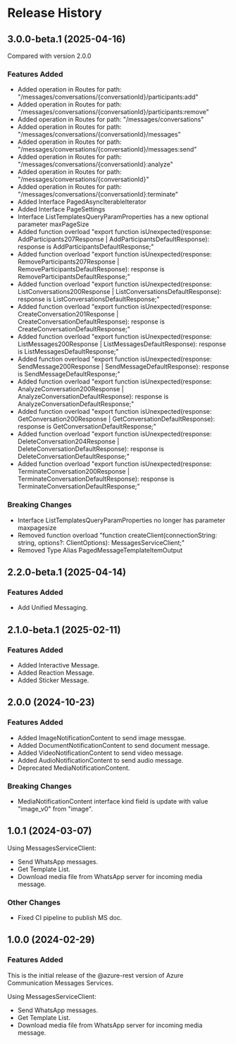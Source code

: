 # Release History
    
## 3.0.0-beta.1 (2025-04-16)
Compared with version 2.0.0
    
### Features Added

  - Added operation in Routes for path: "/messages/conversations/{conversationId}/participants:add"
  - Added operation in Routes for path: "/messages/conversations/{conversationId}/participants:remove"
  - Added operation in Routes for path: "/messages/conversations"
  - Added operation in Routes for path: "/messages/conversations/{conversationId}/messages"
  - Added operation in Routes for path: "/messages/conversations/{conversationId}/messages:send"
  - Added operation in Routes for path: "/messages/conversations/{conversationId}:analyze"
  - Added operation in Routes for path: "/messages/conversations/{conversationId}"
  - Added operation in Routes for path: "/messages/conversations/{conversationId}:terminate"
  - Added Interface PagedAsyncIterableIterator
  - Added Interface PageSettings
  - Interface ListTemplatesQueryParamProperties has a new optional parameter maxPageSize
  - Added function overload "export function isUnexpected(response: AddParticipants207Response | AddParticipantsDefaultResponse): response is AddParticipantsDefaultResponse;"
  - Added function overload "export function isUnexpected(response: RemoveParticipants207Response | RemoveParticipantsDefaultResponse): response is RemoveParticipantsDefaultResponse;"
  - Added function overload "export function isUnexpected(response: ListConversations200Response | ListConversationsDefaultResponse): response is ListConversationsDefaultResponse;"
  - Added function overload "export function isUnexpected(response: CreateConversation201Response | CreateConversationDefaultResponse): response is CreateConversationDefaultResponse;"
  - Added function overload "export function isUnexpected(response: ListMessages200Response | ListMessagesDefaultResponse): response is ListMessagesDefaultResponse;"
  - Added function overload "export function isUnexpected(response: SendMessage200Response | SendMessageDefaultResponse): response is SendMessageDefaultResponse;"
  - Added function overload "export function isUnexpected(response: AnalyzeConversation200Response | AnalyzeConversationDefaultResponse): response is AnalyzeConversationDefaultResponse;"
  - Added function overload "export function isUnexpected(response: GetConversation200Response | GetConversationDefaultResponse): response is GetConversationDefaultResponse;"
  - Added function overload "export function isUnexpected(response: DeleteConversation204Response | DeleteConversationDefaultResponse): response is DeleteConversationDefaultResponse;"
  - Added function overload "export function isUnexpected(response: TerminateConversation200Response | TerminateConversationDefaultResponse): response is TerminateConversationDefaultResponse;"

### Breaking Changes

  - Interface ListTemplatesQueryParamProperties no longer has parameter maxpagesize
  - Removed function overload "function createClient(connectionString: string, options?: ClientOptions): MessagesServiceClient;"
  - Removed Type Alias PagedMessageTemplateItemOutput
    
## 2.2.0-beta.1 (2025-04-14)

### Features Added

- Add Unified Messaging.

## 2.1.0-beta.1 (2025-02-11)

### Features Added

- Added Interactive Message.
- Added Reaction Message.
- Added Sticker Message.

## 2.0.0 (2024-10-23)

### Features Added

- Added ImageNotificationContent to send image messgae.
- Added DocumentNotificationContent to send document message.
- Added VideoNotificationContent to send video message.
- Added AudioNotificationContent to  send audio message.
- Deprecated MediaNotificationContent.

### Breaking Changes

- MediaNotificationContent interface kind field is update with value "image_v0" from "image".

## 1.0.1 (2024-03-07)

Using MessagesServiceClient:

- Send WhatsApp messages.
- Get Template List.
- Download media file from WhatsApp server for incoming media message.

### Other Changes

- Fixed CI pipeline to publish MS doc.

## 1.0.0 (2024-02-29)

### Features Added

This is the initial release of the @azure-rest version of Azure Communication Messages Services.

Using MessagesServiceClient:

- Send WhatsApp messages.
- Get Template List.
- Download media file from WhatsApp server for incoming media message.

